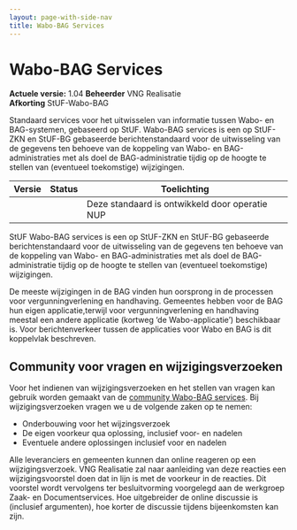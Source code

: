 ```yaml
---
layout: page-with-side-nav
title: Wabo-BAG Services
---
```

# Wabo-BAG Services

**Actuele versie:** 1.04 
**Beheerder**  VNG Realisatie<br/>
**Afkorting**  StUF-Wabo-BAG

Standaard services voor het uitwisselen van informatie tussen Wabo- en BAG-systemen, gebaseerd op StUF. Wabo-BAG services is een op StUF-ZKN en StUF-BG gebaseerde berichtenstandaard voor de uitwisseling van de gegevens ten behoeve van de koppeling van Wabo- en BAG-administraties met als doel de BAG-administratie tijdig op de hoogte te stellen van (eventueel toekomstige) wijzigingen.

| Versie | Status | Toelichting |
| --- | --- | --- |
|   |   | Deze standaard is ontwikkeld door operatie NUP |

StUF Wabo-BAG services is een op StUF-ZKN en StUF-BG gebaseerde berichtenstandaard voor de uitwisseling van de gegevens ten behoeve van de koppeling van Wabo- en BAG-administraties met als doel de BAG-administratie tijdig op de hoogte te stellen van (eventueel toekomstige) wijzigingen.

De meeste wijzigingen in de BAG vinden hun oorsprong in de processen voor vergunningverlening en handhaving. Gemeentes hebben voor de BAG hun eigen applicatie,terwijl voor vergunningverlening en handhaving meestal een andere applicatie (kortweg ‘de Wabo-applicatie’) beschikbaar is. Voor berichtenverkeer tussen de applicaties voor Wabo en BAG is dit koppelvlak beschreven.

## Community voor vragen en wijzigingsverzoeken
Voor het indienen van wijzigingsverzoeken en het stellen van vragen kan gebruik worden gemaakt van de [community Wabo-BAG services](https://github.com/VNG-Realisatie/StUF-Standaarden/labels/Koppelvlak%20-%20Wabo-BAG). Bij wijzigingsverzoeken vragen we u de volgende zaken op te nemen:

* Onderbouwing voor het wijzingsverzoek
* De eigen voorkeur qua oplossing, inclusief voor- en nadelen
* Eventuele andere oplossingen inclusief voor en nadelen

Alle leveranciers en gemeenten kunnen dan online reageren op een wijzigingsverzoek. VNG Realisatie zal naar aanleiding van deze reacties een wijzigingsvoorstel doen dat in lijn is met de voorkeur in de reacties. Dit voorstel wordt vervolgens ter besluitvorming voorgelegd aan de werkgroep Zaak- en Documentservices. Hoe uitgebreider de online discussie is (inclusief argumenten), hoe korter de discussie tijdens bijeenkomsten kan zijn.
